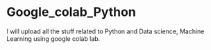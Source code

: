 # Google_colab_Python
I will upload all the stuff related to Python and Data science, Machine Learning using google colab lab.
